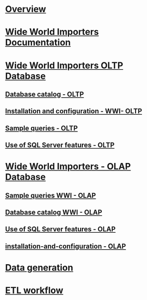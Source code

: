 # [Overview](overview.md)
# [Wide World Importers Documentation](wide-world-importers-documentation.md)

# [Wide World Importers OLTP Database](wide-world-importers-oltp-database.md)
## [Database catalog - OLTP](database-catalog-oltp.md)
## [Installation and configuration - WWI- OLTP](installation-and-configuration-wwi-oltp.md)
## [Sample queries - OLTP](sample-queries-oltp.md)
## [Use of SQL Server features - OLTP](use-of-sql-server-features-and-capabilities-wwi-oltp.md)

# [Wide World Importers - OLAP Database](wide-world-importers-olap-database.md)
## [Sample queries WWI - OLAP](sample-queries-wwi-olap.md)
## [Database catalog WWI - OLAP](database-catalog-wwi-olap.md)
## [Use of SQL Server features - OLAP](use-of-sql-server-features-and-capabilities-olap.md)
## [installation-and-configuration - OLAP](installation-and-configuration-olap.md)

# [Data generation](data-generation.md)
# [ETL workflow](etl-workflow.md)